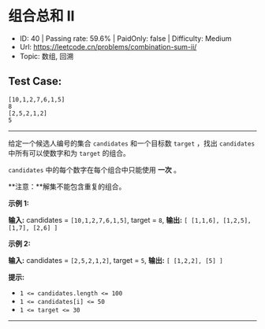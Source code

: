 # 组合总和 II

* ID: 40      | Passing rate: 59.6% | PaidOnly: false  | Difficulty: Medium
* Url: https://leetcode.cn/problems/combination-sum-ii/
* Topic: 数组, 回溯

## Test Case:

```
[10,1,2,7,6,1,5]
8
[2,5,2,1,2]
5
```

---

给定一个候选人编号的集合 `candidates` 和一个目标数 `target` ，找出 `candidates`
中所有可以使数字和为 `target` 的组合。

`candidates` 中的每个数字在每个组合中只能使用 **一次** 。

**注意：**解集不能包含重复的组合。


**示例 1:**

**输入:** candidates = `[10,1,2,7,6,1,5]`, target = `8`,
**输出:**
`[
    [1,1,6],
    [1,2,5],
    [1,7],
    [2,6]
]`

**示例 2:**

**输入:** candidates = `[2,5,2,1,2]`, target = `5`,
**输出:**
`[
    [1,2,2],
    [5]
]`


**提示:**

* `1 <= candidates.length <= 100`
* `1 <= candidates[i] <= 50`
* `1 <= target <= 30`

---
